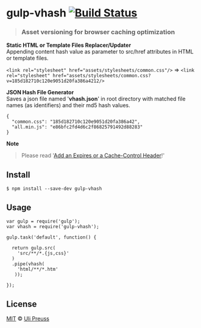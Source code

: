 # gulp-vhash [![Build Status](https://travis-ci.org/up/gulp-vhash.svg?branch=master)](https://travis-ci.org/up/gulp-vhash)

> ### Asset versioning for browser caching optimization

**Static HTML or Template Files Replacer/Updater**        
Appending content hash value as parameter to src/href attributes in HTML or template files.

`<link rel="stylesheet" href="assets/stylesheets/common.css"/>` 
=> 
`<link rel="stylesheet" href="assets/stylesheets/common.css?v=185d182710c120e9051d20fa386a4212/>`

**JSON Hash File Generator**         
Saves a json file named '**vhash.json**' in root directory with matched file names (as identifiers) and their md5 hash values. 

    {
      "common.css": "185d182710c120e9051d20fa386a42",
      "all.min.js": "e86bfc2fd4d6c2f86825791492d88283"
    }


**Note**        
> Please read '[Add an Expires or a Cache-Control Header](http://developer.yahoo.com/performance/rules.html#expires)!'


## Install

```
$ npm install --save-dev gulp-vhash
```


## Usage

```
var gulp = require('gulp');
var vhash = require('gulp-vhash');

gulp.task('default', function() {
  
  return gulp.src(
    'src/**/*.{js,css}'
  )
  .pipe(vhash(
    'html/**/*.htm'
   ));
  
});
```

## License

[MIT](http://opensource.org/licenses/MIT) © [Uli Preuss](http://ulipreuss.eu)
